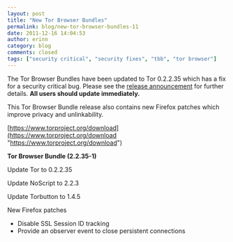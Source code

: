 ```yaml
---
layout: post
title: "New Tor Browser Bundles"
permalink: blog/new-tor-browser-bundles-11
date: 2011-12-16 14:04:53
author: erinn
category: blog
comments: closed
tags: ["security critical", "security fixes", "tbb", "tor browser"]
---
```


The Tor Browser Bundles have been updated to Tor 0.2.2.35 which has a fix for a security critical bug. Please see the [release announcement](https://blog.torproject.org/blog/tor-02235-released-security-patches) for further details. **All users should update immediately.**

This Tor Browser Bundle release also contains new Firefox patches which improve privacy and unlinkability.

[https://www.torproject.org/download](https://www.torproject.org/download "https://www.torproject.org/download")

**Tor Browser Bundle (2.2.35-1)**

Update Tor to 0.2.2.35

Update NoScript to 2.2.3

Update Torbutton to 1.4.5

New Firefox patches

-   Disable SSL Session ID tracking
-   Provide an observer event to close persistent connections

